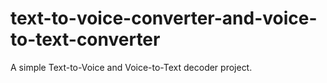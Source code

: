 # text-to-voice-converter-and-voice-to-text-converter
A simple Text-to-Voice and Voice-to-Text decoder project.

